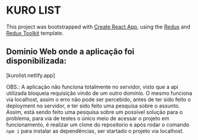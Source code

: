 # KURO LIST

This project was bootstrapped with [Create React App](https://github.com/facebook/create-react-app), using the [Redux](https://redux.js.org/) and [Redux Toolkit](https://redux-toolkit.js.org/) template.

## Dominio Web onde a aplicação foi disponibilizada:
[kurolist.netlify.app]

OBS.: A aplicação não funciona totalmente no servidor, visto que a api utilizada bloqueia requisição vindo de um outro domínio. O mesmo funciona via localhost, assim o erro não pode ser percebido, antes de ter sido feito o deployment no servidor, e ter sido feito uma pesquisa sobre o assunto. 
Assim, está sendo feito uma pesquisa sobre um possível solução para o problema, para via de testes o único meio de acessar o projeto em funcionamento, é realizar um clone do repositorio e após rodar o comando `npm i` para instalar as dependências, ser startado o projeto via localhost.
